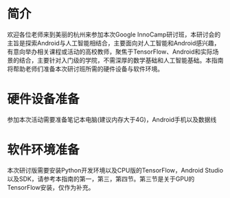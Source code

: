 # 简介

欢迎各位老师来到美丽的杭州来参加本次Google InnoCamp研讨班，本研讨会的主旨是探索Android与人工智能相结合，主要面向对人工智能和Android感兴趣，有意向举办相关课程或活动的高校教师，聚焦于TensorFlow、Android和实际场景的结合，主要针对入门级的学院，不需深厚的数学基础和人工智能基础。本指南将帮助老师们准备本次研讨班所需的硬件设备与软件环境。

# 硬件设备准备

参加本次活动需要准备笔记本电脑\(建议内存大于4G\)，Android手机以及数据线

# 软件环境准备

本次研讨版需要安装Python开发环境以及CPU版的TensorFlow，Android Studio以及SDK，请参考本指南的第一，第三，第四节。第三节是关于GPU的TensorFlow安装，仅作为补充。



